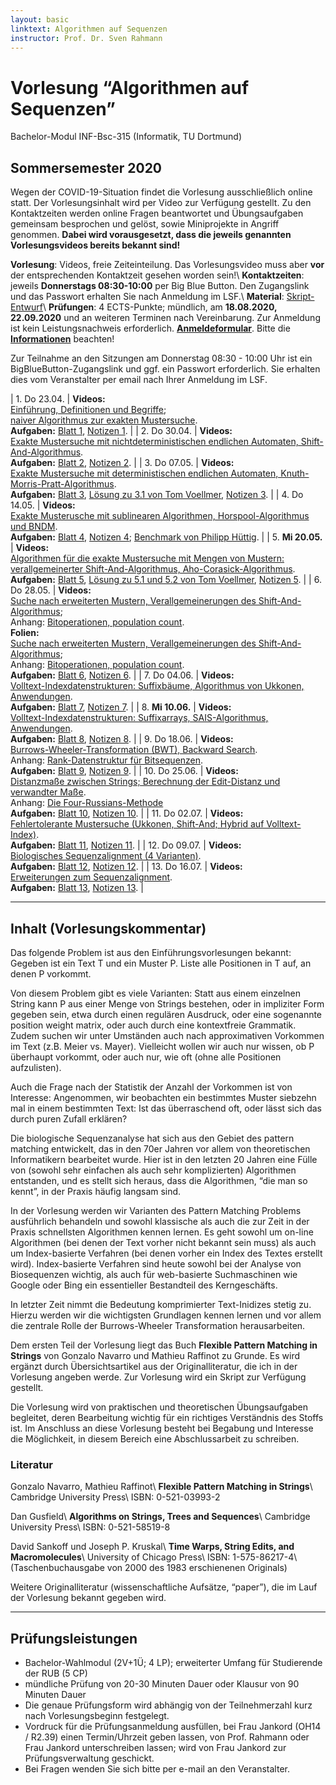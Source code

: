 ```yaml
---
layout: basic
linktext: Algorithmen auf Sequenzen
instructor: Prof. Dr. Sven Rahmann
---
```


# Vorlesung “Algorithmen auf Sequenzen”
Bachelor-Modul INF-Bsc-315 (Informatik, TU Dortmund)

## Sommersemester 2020

Wegen der COVID-19-Situation findet die Vorlesung ausschließlich online statt.
Der Vorlesungsinhalt wird per Video zur Verfügung gestellt.
Zu den Kontaktzeiten werden online Fragen beantwortet und Übungsaufgaben gemeinsam besprochen und gelöst, sowie Miniprojekte in Angriff genommen.
**Dabei wird vorausgesetzt, dass die jeweils genannten Vorlesungsvideos bereits bekannt sind!**

**Vorlesung**: Videos, freie Zeiteinteilung. Das Vorlesungsvideo muss aber **vor** der entsprechenden Kontaktzeit gesehen worden sein!\\
**Kontaktzeiten**: jeweils **Donnerstags 08:30-10:00** per Big Blue Button. Den Zugangslink und das Passwort erhalten Sie nach Anmeldung im LSF.\\
**Material**: [Skript-Entwurf](aas20/skript.pdf)\\
**Prüfungen**: 4 ECTS-Punkte; mündlich, am **18.08.2020, 22.09.2020** und an weiteren Terminen nach Vereinbarung.
Zur Anmeldung ist kein Leistungsnachweis erforderlich. **[Anmeldeformular](https://www.tu-dortmund.de/storages/tu_website/Dezernat_4/Dez._4.3/Fachstudiengaenge/Fakultaet_Informatik/Anmeldung_mdl._BSc._MSc_Inf_AngInf.pdf)**.
Bitte die **[Informationen](/infos/pruefungen)** beachten! 



Zur Teilnahme an den Sitzungen am Donnerstag 08:30 - 10:00 Uhr ist ein BigBlueButton-Zugangslink und ggf. ein Passwort erforderlich. Sie erhalten dies vom Veranstalter per email nach Ihrer Anmeldung im LSF.

| 1. Do 23.04. | **Videos:**<br/> [Einführung, Definitionen und Begriffe](https://www.youtube.com/watch?v=OzhP9uLP24g);<br/> [naiver Algorithmus zur exakten Mustersuche](https://www.youtube.com/watch?v=RhGC23lfY2U).<br/> **Aufgaben:** [Blatt 1](aas20/01), [Notizen 1](aas20/notizen01.txt). |
| 2. Do 30.04. | **Videos:**<br/> [Exakte Mustersuche mit nichtdeterministischen endlichen Automaten, Shift-And-Algorithmus](https://www.youtube.com/watch?v=7xt6ZtwSyyg). <br/> **Aufgaben:** [Blatt 2](aas20/02), [Notizen 2](aas20/notizen02.txt). |
| 3. Do 07.05. | **Videos:**<br/> [Exakte Mustersuche mit deterministischen endlichen Automaten, Knuth-Morris-Pratt-Algorithmus](https://www.youtube.com/watch?v=WDDj1DrjnoY).<br/> **Aufgaben:** [Blatt 3](aas20/03), [Lösung zu 3.1 von Tom Voellmer](aas20/loesung03-1.pdf), [Notizen 3](aas20/notizen03.txt). |
| 4. Do 14.05. | **Videos:**<br/> [Exakte Musterusche mit sublinearen Algorithmen, Horspool-Algorithmus und BNDM](https://youtu.be/5_CsHe37IYI).<br/> **Aufgaben:** [Blatt 4](aas20/04), [Notizen 4](aas20/notizen04.txt); [Benchmark von Philipp Hüttig](https://github.com/Bricktricker/Mustersuche). |
| 5. **Mi 20.05.** | **Videos:**<br/> [Algorithmen für die exakte Mustersuche mit Mengen von Mustern: verallgemeinerter Shift-And-Algorithmus, Aho-Corasick-Algorithmus](https://youtu.be/jVUlcLexMzU).<br/> **Aufgaben:** [Blatt 5](aas20/05), [Lösung zu 5.1 und 5.2 von Tom Voellmer](aas20/loesung05-1-2.pdf), [Notizen 5](aas20/notizen05.txt). |
| 6. Do 28.05. | **Videos:**<br/>[Suche nach erweiterten Mustern, Verallgemeinerungen des Shift-And-Algorithmus](https://youtu.be/xc0ImOr7x08);<br/> Anhang: [Bitoperationen, population count](https://youtu.be/ltIYPjjAdts).<br/> **Folien:**<br/> [Suche nach erweiterten Mustern, Verallgemeinerungen des Shift-And-Algorithmus](aas20/mustersuche-erweitert.pdf);<br/> Anhang: [Bitoperationen, population count](aas20/bitsequenzen.pdf).<br/> **Aufgaben:** [Blatt 6](aas20/06), [Notizen 6](aas20/notizen06.txt). |
| 7. Do 04.06. | **Videos:**<br/> [Volltext-Indexdatenstrukturen: Suffixbäume, Algorithmus von Ukkonen, Anwendungen](https://youtu.be/g-gCVz9DMsY).<br/> **Aufgaben:** [Blatt 7](aas20/07), [Notizen 7](aas20/notizen07.txt). |
| 8. **Mi 10.06.** | **Videos:**<br/> [Volltext-Indexdatenstrukturen: Suffixarrays, SAIS-Algorithmus, Anwendungen](https://youtu.be/8NdCNlfSBYc).<br/> **Aufgaben:** [Blatt 8](aas20/08), [Notizen 8](aas20/notizen08.txt). |
| 9. Do 18.06. | **Videos:**<br/> [Burrows-Wheeler-Transformation (BWT), Backward Search](https://youtu.be/eSskeH3ZRoc).<br/>Anhang: [Rank-Datenstruktur für Bitsequenzen](https://youtu.be/G-OHfDIkkUo).<br/> **Aufgaben:** [Blatt 9](aas20/09), [Notizen 9](aas20/notizen09.txt). |
| 10. Do 25.06. | **Videos:**<br/> [Distanzmaße zwischen Strings; Berechnung der Edit-Distanz und verwandter Maße](https://youtu.be/UYigEheyTCs).<br/> Anhang: [Die Four-Russians-Methode](https://youtu.be/lPfffXPF3cw)<br/> **Aufgaben:** [Blatt 10](aas20/10), [Notizen 10](aas20/notizen10.txt). |
| 11. Do 02.07. | **Videos:**<br/> [Fehlertolerante Mustersuche (Ukkonen, Shift-And; Hybrid auf Volltext-Index)](https://youtu.be/NKuMSnu7Ad4).<br/>  **Aufgaben:** [Blatt 11](aas20/11), [Notizen 11](aas20/notizen11.txt). |
| 12. Do 09.07. | **Videos:**<br/> [Biologisches Sequenzalignment (4 Varianten)](https://youtu.be/22aV60iQAak).<br/>  **Aufgaben:** [Blatt 12](aas20/12), [Notizen 12](aas20/notizen12.txt). |
| 13. Do 16.07. | **Videos:**<br/> [Erweiterungen zum Sequenzalignment](https://youtu.be/sVMjnq_pS20).<br/>  **Aufgaben:** [Blatt 13](aas20/13), [Notizen 13](aas20/notizen13.txt). |

---

## Inhalt (Vorlesungskommentar)

Das folgende Problem ist aus den Einführungsvorlesungen bekannt: Gegeben ist ein Text T und ein Muster P. Liste alle Positionen in T auf, an denen P vorkommt.

Von diesem Problem gibt es viele Varianten: Statt aus einem einzelnen String kann P aus einer Menge von Strings bestehen, oder in impliziter Form gegeben sein, etwa durch einen regulären Ausdruck, oder eine sogenannte position weight matrix, oder auch durch eine kontextfreie Grammatik. Zudem suchen wir unter Umständen auch nach approximativen Vorkommen im Text (z.B. Meier vs. Mayer). Vielleicht wollen wir auch nur wissen, ob P überhaupt vorkommt, oder auch nur, wie oft (ohne alle Positionen aufzulisten).

Auch die Frage nach der Statistik der Anzahl der Vorkommen ist von Interesse: Angenommen, wir beobachten ein bestimmtes Muster siebzehn mal in einem bestimmten Text: Ist das überraschend oft, oder lässt sich das durch puren Zufall erklären?

Die biologische Sequenzanalyse hat sich aus den Gebiet des pattern matching entwickelt, das in den 70er Jahren vor allem von theoretischen Informatikern bearbeitet wurde. Hier ist in den letzten 20 Jahren eine Fülle von (sowohl sehr einfachen als auch sehr komplizierten) Algorithmen entstanden, und es stellt sich heraus, dass die Algorithmen, “die man so kennt”, in der Praxis häufig langsam sind.

In der Vorlesung werden wir Varianten des Pattern Matching Problems ausführlich behandeln und sowohl klassische als auch die zur Zeit in der Praxis schnellsten Algorithmen kennen lernen. Es geht sowohl um on-line Algorithmen (bei denen der Text vorher nicht bekannt sein muss) als auch um Index-basierte Verfahren (bei denen vorher ein Index des Textes erstellt wird). Index-basierte Verfahren sind heute sowohl bei der Analyse von Biosequenzen wichtig, als auch für web-basierte Suchmaschinen wie Google oder Bing ein essentieller Bestandteil des Kerngeschäfts.

In letzter Zeit nimmt die Bedeutung komprimierter Text-Inidizes stetig zu. Hierzu werden wir die wichtigsten Grundlagen kennen lernen und vor allem die zentrale Rolle der Burrows-Wheeler Transformation herausarbeiten.

Dem ersten Teil der Vorlesung liegt das Buch **Flexible Pattern Matching in Strings** von Gonzalo Navarro und Mathieu Raffinot zu Grunde. Es wird ergänzt durch Übersichtsartikel aus der Originalliteratur, die ich in der Vorlesung angeben werde. Zur Vorlesung wird ein Skript zur Verfügung gestellt.

Die Vorlesung wird von praktischen und theoretischen Übungsaufgaben begleitet, deren Bearbeitung wichtig für ein richtiges Verständnis des Stoffs ist. Im Anschluss an diese Vorlesung besteht bei Begabung und Interesse die Möglichkeit, in diesem Bereich eine Abschlussarbeit zu schreiben.

### Literatur

Gonzalo Navarro, Mathieu Raffinot\\
**Flexible Pattern Matching in Strings**\\
Cambridge University Press\\
ISBN: 0-521-03993-2

Dan Gusfield\\
**Algorithms on Strings, Trees and Sequences**\\
Cambridge University Press\\
ISBN: 0-521-58519-8

David Sankoff und Joseph P. Kruskal\\
**Time Warps, String Edits, and Macromolecules**\\
University of Chicago Press\\
ISBN: 1-575-86217-4\\
(Taschenbuchausgabe von 2000 des 1983 erschienenen Originals)

Weitere Originalliteratur (wissenschaftliche Aufsätze, “paper”), die im Lauf der Vorlesung bekannt gegeben wird.

---

## Prüfungsleistungen

* Bachelor-Wahlmodul (2V+1Ü; 4 LP); erweiterter Umfang für Studierende der RUB (5 CP)
* mündliche Prüfung von 20-30 Minuten Dauer oder Klausur von 90 Minuten Dauer
* Die genaue Prüfungsform wird abhängig von der Teilnehmerzahl kurz nach Vorlesungsbeginn festgelegt.
* Vordruck für die Prüfungsanmeldung ausfüllen, bei Frau Jankord (OH14 / R2.39) einen Termin/Uhrzeit geben lassen, von Prof. Rahmann oder Frau Jankord unterschreiben lassen; wird von Frau Jankord zur Prüfungsverwaltung geschickt.
* Bei Fragen wenden Sie sich bitte per e-mail an den Veranstalter.

